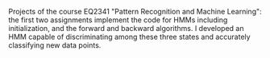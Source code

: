 Projects of the course EQ2341 "Pattern Recognition and Machine Learning": the first two assignments implement the code for HMMs including initialization, and the forward and backward algorithms. I developed an HMM capable of discriminating among these three states and accurately classifying new data points.
